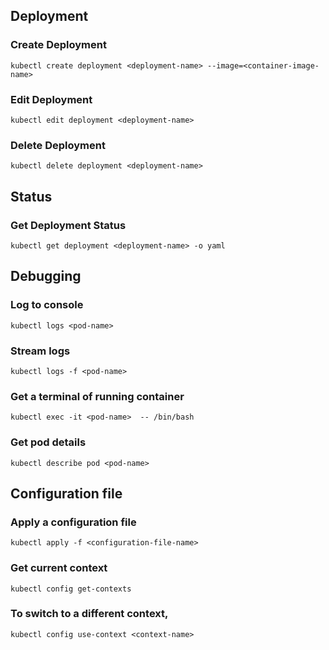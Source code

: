 ## Deployment

### Create Deployment
    
```
kubectl create deployment <deployment-name> --image=<container-image-name>
```

### Edit Deployment
    
```
kubectl edit deployment <deployment-name> 
```

### Delete Deployment
    
```
kubectl delete deployment <deployment-name>
```

## Status

### Get Deployment Status
    
```
kubectl get deployment <deployment-name> -o yaml
```    

## Debugging

### Log to console

```
kubectl logs <pod-name>
```

### Stream logs

```
kubectl logs -f <pod-name>
```

### Get a terminal of running container

```
kubectl exec -it <pod-name>  -- /bin/bash
```

### Get pod details

```
kubectl describe pod <pod-name>
```

## Configuration file

### Apply a configuration file

```
kubectl apply -f <configuration-file-name>
```

### Get current context

```
kubectl config get-contexts
```

### To switch to a different context,

```
kubectl config use-context <context-name>
```